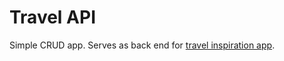 # Travel API

Simple CRUD app.  Serves as back end for [travel inspiration app](https://github.com/yuriyt2/personal_site/tree/master/public/travel).
